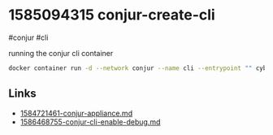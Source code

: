 # 1585094315 conjur-create-cli
#conjur #cli

running the conjur cli container

```bash
docker container run -d --network conjur --name cli --entrypoint "" cyberark/conjur-cli:5 sleep infinity
```

## Links
- [1584721461-conjur-appliance.md](1584721461-conjur-appliance.md)
- [1586468755-conjur-cli-enable-debug.md](1586468755-conjur-cli-enable-debug.md)
